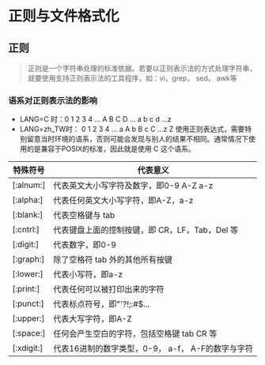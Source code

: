 # 正则与文件格式化

## 正则
> 正则是一个字符串处理的标准依据。若要以正则表示法的方式处理字符串，就要使用支持正则表示法的工具程序，如：vi，grep， sed， awk等

### 语系对正则表示法的影响
- LANG=C 时：0 1 2 3 4 ... A B C D ... a b c d ...z
- LANG=zh_TW时： 0 1 2 3 4 ... a A b B c C ...z Z
使用正则表达式，需要特别留意当时环境的语系，否则可能会发现与别人的结果不相同。通常情况下使用的是兼容于POSIX的标准，因此就是使用 C 这个语系。

|特殊符号|代表意义|
|---|---|
|[:alnum:]|代表英文大小写字符及数字，即0-9 A-Z a-z|
|[:alpha:]|代表任何英文大小写字符，即A-Z，a-z|
|[:blank:]|代表空格键与 tab |
|[:cntrl:]|代表键盘上面的控制按键，即 CR，LF，Tab，Del 等|
|[:digit:]|代表数字，即0-9|
|[:graph:]|除了空格符 tab 外的其他所有按键|
|[:lower:]|代表小写符，即a-z|
|[:print:]|代表任何可以被打印出来的字符|
|[:punct:]|代表标点符号，即"'?!;:#$...|
|[:upper:]|代表大写字符，即A-Z|
|[:space:]|任何会产生空白的字符，包括空格键 tab CR 等|
|[:xdigit:]|代表16进制的数字类型，0-9， a-f， A-F的数字与字符|

